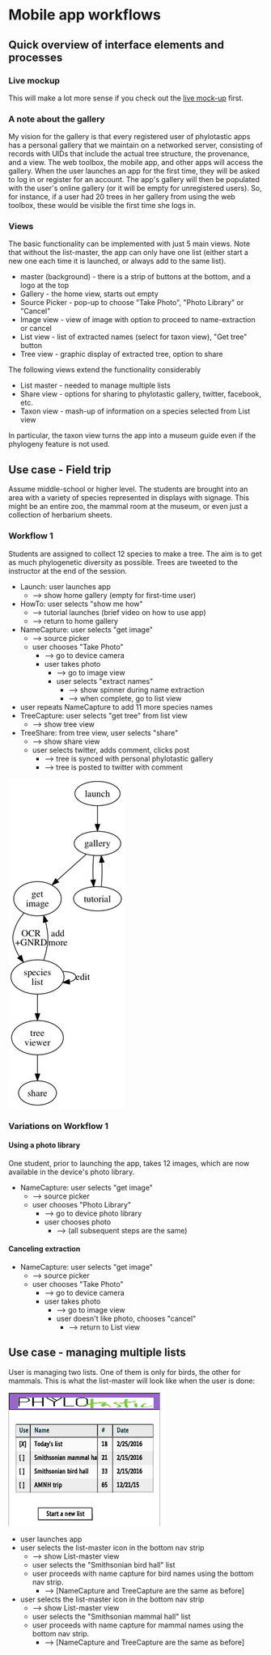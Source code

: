 # Mobile app workflows 

## Quick overview of interface elements and processes 

### Live mockup

This will make a lot more sense if you check out the [live mock-up](http://lumzy.com/access/?id=9F68634BA781D0C704832865D01C6BEC) first. 

### A note about the gallery
My vision for the gallery is that every registered user of phylotastic apps has a personal gallery that we maintain on a networked server, consisting of records with UIDs that include the actual tree structure, the provenance, and a view.  The web toolbox, the mobile app, and other apps will access the gallery.  When the user launches an app for the first time, they will be asked to log in or register for an account.  The app's gallery will then be populated with the user's online gallery (or it will be empty for unregistered users).  So, for instance, if a user had 20 trees in her gallery from using the web toolbox, these would be visible the first time she logs in.  

### Views
The basic functionality can be implemented with just 5 main views.  Note that without the list-master, the app can only have one list (either start a new one each time it is launched, or always add to the same list).  
* master (background) - there is a strip of buttons at the bottom, and a logo at the top
* Gallery - the home view, starts out empty
* Source Picker - pop-up to choose "Take Photo", "Photo Library" or "Cancel"
* Image view - view of image with option to proceed to name-extraction or cancel
* List view - list of extracted names (select for taxon view), "Get tree" button
* Tree view - graphic display of extracted tree, option to share 

The following views extend the functionality considerably
* List master - needed to manage multiple lists
* Share view - options for sharing to phylotastic gallery, twitter, facebook, etc. 
* Taxon view - mash-up of information on a species selected from List view

In particular, the taxon view turns the app into a museum guide even if the phylogeny feature is not used.  

## Use case - Field trip

Assume middle-school or higher level.  The students are brought into an area with a variety of species represented in displays with signage.  This might be an entire zoo, the mammal room at the museum, or even just a collection of herbarium sheets.  

### Workflow 1

Students are assigned to collect 12 species to make a tree.  The aim is to get as much phylogenetic diversity as possible.  Trees are tweeted to the instructor at the end of the session.  

* Launch: user launches app 
   * --> show home gallery (empty for first-time user)
* HowTo: user selects "show me how"
   * --> tutorial launches (brief video on how to use app)
   * --> return to home gallery
* NameCapture: user selects "get image"
   * --> source picker 
   * user chooses "Take Photo"
      * --> go to device camera
      * user takes photo
         * --> go to image view 
         * user selects "extract names"
            * --> show spinner during name extraction 
            * --> when complete, go to list view 
* user repeats NameCapture to add 11 more species names
* TreeCapture: user selects "get tree" from list view 
   * --> show tree view 
* TreeShare: from tree view, user selects "share" 
   * --> show share view
   * user selects twitter, adds comment, clicks post
      * --> tree is synced with personal phylotastic gallery 
      * --> tree is posted to twitter with comment

![Workflow 1](workflow1.jpg)
         
### Variations on Workflow 1

#### Using a photo library 

One student, prior to launching the app, takes 12 images, which are now available in the device's photo library. 

* NameCapture: user selects "get image"
   * --> source picker 
   * user chooses "Photo Library"
      * --> go to device photo library
      * user chooses photo
         * --> (all subsequent steps are the same)
         
#### Canceling extraction

* NameCapture: user selects "get image"
   * --> source picker 
   * user chooses "Take Photo"
      * --> go to device camera
      * user takes photo
         * --> go to image view 
         * user doesn't like photo, chooses "cancel" 
            * --> return to List view

## Use case - managing multiple lists

User is managing two lists.  One of them is only for birds, the other for mammals.    This is what the list-master will look like when the user is done: 

![List-master view](list_master.png)

* user launches app
* user selects the list-master icon in the bottom nav strip
   * --> show List-master view 
   * user selects the "Smithsonian bird hall" list
   * user proceeds with name capture for bird names using the bottom nav strip.  
      * --> [NameCapture and TreeCapture are the same as before]
* user selects the list-master icon in the bottom nav strip
   * --> show List-master view 
   * user selects the "Smithsonian mammal hall" list
   * user proceeds with name capture for mammal names using the bottom nav strip.  
      * --> [NameCapture and TreeCapture are the same as before]

